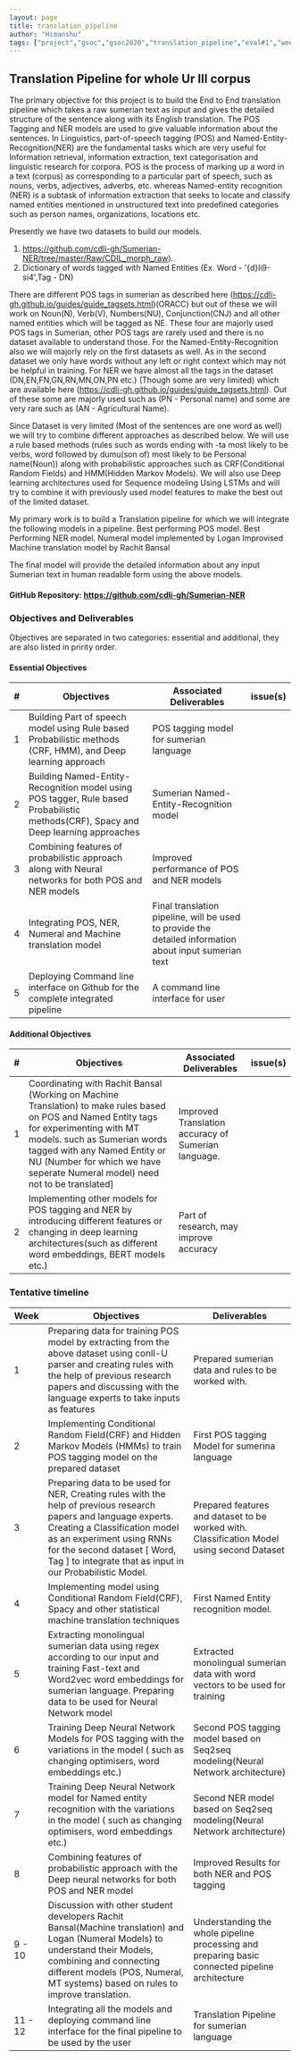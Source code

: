 ```yaml
---
layout: page
title: translation_pipeline
author: "Himanshu"
tags: ["project","gsoc","gsoc2020","translation_pipeline","eval#1","week#2"]
---
```


## Translation Pipeline for whole Ur III corpus
The primary objective for this project is to build the End to End translation pipeline which takes a raw sumerian text as input and gives the detailed structure of the sentence along with its English translation. The POS Tagging and NER models are used to give valuable information about the sentences. In Linguistics, part-of-speech tagging (POS) and Named-Entity-Recognition(NER) are the fundamental tasks which are very useful for Information retrieval, information extraction, text categorisation and linguistic research for corpora. POS is the process of marking up a word in a text (corpus) as corresponding to a particular part of speech, such as nouns, verbs, adjectives, adverbs, etc. whereas Named-entity recognition (NER) is a subtask of information extraction that seeks to locate and classify named entities mentioned in unstructured text into predefined categories such as person names, organizations, locations etc.

Presently we have two datasets to build our models.
1. https://github.com/cdli-gh/Sumerian-NER/tree/master/Raw/CDIL_morph_raw).
2. Dictionary of words tagged with Named Entities  (Ex. Word - '{d}li9-si4',Tag - DN) 

There are different POS tags in sumerian as described here (https://cdli-gh.github.io/guides/guide_tagsets.html)(ORACC) but out of these we will work on Noun(N), Verb(V), Numbers(NU), Conjunction(CNJ) and all other named entities which will be tagged as NE. These four are majorly used POS tags in Sumerian, other POS tags are rarely used and there is no dataset available to understand those. For the Named-Entity-Recognition also we will majorly rely on the first datasets as well. As in the second dataset we only have words without any left or right context which may not be helpful in training. For NER we have almost all the tags in the dataset (DN,EN,FN,GN,RN,MN,ON,PN etc.) (Though some are very limited) which are available here (https://cdli-gh.github.io/guides/guide_tagsets.html). Out of these some are majorly used such as (PN - Personal name) and some are very rare such as (AN - Agricultural Name).

Since Dataset is very limited (Most of the sentences are one word as well) we will try to combine different approaches as described below. We will use a rule based methods (rules such as words ending with -ta most likely to be verbs, word followed by dumu(son of) most likely to be Personal name(Noun)) along with probabilistic approaches such as CRF(Conditional Random Fields) and HMM(Hidden Markov Models). We will also use Deep learning architectures used for Sequence modeling Using LSTMs and will try to combine it with previously used model features to make the best out of the limited dataset. 

My primary work is to build a Translation pipeline for which we will integrate the following models in a pipeline.
Best performing POS model.
Best Performing NER model.
Numeral model implemented by Logan
Improvised Machine translation model by Rachit Bansal

The final model will provide the detailed information about any input Sumerian text in human readable form using the above models.

#### GitHub Repository: https://github.com/cdli-gh/Sumerian-NER 

### Objectives and Deliverables
Objectives are separated in two categories: essential and additional, they are also listed in pririty order. 
#### Essential Objectives

|\#|Objectives|Associated Deliverables|issue(s)|  
|---	|---	|---	|---	|  
|1   	|  Building Part of speech model using Rule based Probabilistic methods (CRF, HMM), and Deep learning approach 	|  POS tagging model for sumerian language 	|   	|  
|2   	|   Building Named-Entity-Recognition  model using POS tagger, Rule based Probabilistic methods(CRF), Spacy  and Deep learning approaches 	|   Sumerian Named-Entity-Recognition model 	|   	|  
|3   	|  Combining features of probabilistic approach along with Neural networks for both POS and NER models 	|   Improved performance of POS and NER models |     |  
|4   	|   Integrating POS, NER, Numeral and Machine translation model	|  Final translation pipeline, will be used to provide the detailed information about input sumerian text |    |
|5   	|   Deploying Command line interface on Github for the complete integrated pipeline	|  A command line interface for user  	|   	|  

#### Additional Objectives

|\#|Objectives|Associated Deliverables|issue(s)|  
|---	|---	|---	|---	|  
|1   	|  Coordinating with Rachit Bansal (Working on Machine Translation) to make rules based on POS and Named Entity tags for experimenting with MT models. such as Sumerian words tagged with any Named Entity or NU (Number for which we have seperate Numeral model) need not to be translated]  	|  Improved Translation accuracy of Sumerian language. 	|   	|  
|2   	|   Implementing other models for POS tagging and NER by introducing different features or changing in deep learning architectures(such as different word embeddings, BERT models etc.)	|   Part of research, may improve accuracy	|   	|  

### Tentative timeline  

| Week  |Objectives |Deliverables |  
|---|---|---|  
|1|  Preparing data for training POS model by extracting from the above dataset using conll-U parser and creating rules with the help of previous research papers and discussing with the language experts to take inputs as features | Prepared sumerian data and rules to be worked with.  |  
|2|  Implementing Conditional Random Field(CRF) and Hidden Markov Models (HMMs) to train POS tagging model on the prepared dataset | First POS tagging Model for sumerina language  |  
|3| Preparing data to be used for NER, Creating rules with the help of previous research papers and language experts. Creating a Classification model as an experiment using RNNs for the second dataset [ Word, Tag ] to integrate that as input in our Probabilistic Model.  | Prepared features and dataset to be worked with. Classification Model using second Dataset   |  
|4|  Implementing model using Conditional Random Field(CRF), Spacy and other statistical machine translation techniques |  First Named Entity recognition model.  |  
|5|  Extracting monolingual sumerian data using regex according to our input and training Fast-text and Word2vec word embeddings for sumerian language. Preparing data to be used for Neural Network model | Extracted monolingual sumerian data with word vectors to be used for training   |  
|6|  Training Deep Neural Network Models for POS tagging with the variations in the model ( such as changing optimisers, word embeddings etc.) |  Second POS tagging model based on Seq2seq modeling(Neural Network architecture) |  
|7|  Training Deep Neural Network model for Named entity recognition with the variations in the model ( such as changing optimisers, word embeddings etc.) |  Second NER model based on Seq2seq modeling(Neural Network architecture) |  
|8|  Combining features of probabilistic approach with the Deep neural networks  for both POS and NER model |  Improved Results for both NER and POS tagging |  
|9 - 10|  Discussion with other student developers Rachit Bansal(Machine translation) and Logan (Numeral Models)  to understand their Models, combining and connecting different models (POS, Numeral, MT systems) based on rules to improve translation. | Understanding the whole pipeline processing and preparing basic connected pipeline architecture   |   
|11 - 12|  Integrating all the models and deploying command line interface for the final pipeline to be used by the user | Translation Pipeline for sumerian language  |  




